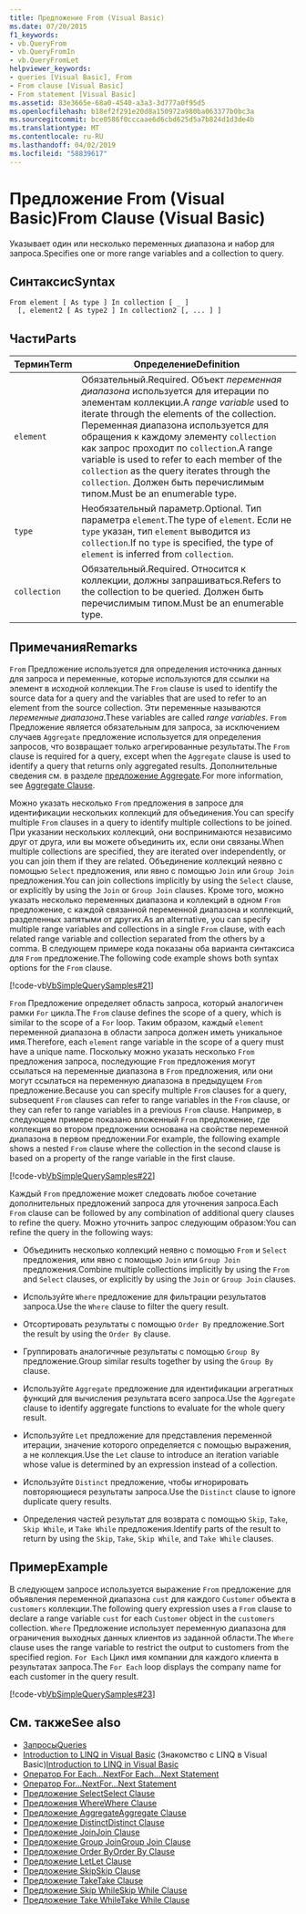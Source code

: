 ```yaml
---
title: Предложение From (Visual Basic)
ms.date: 07/20/2015
f1_keywords:
- vb.QueryFrom
- vb.QueryFromIn
- vb.QueryFromLet
helpviewer_keywords:
- queries [Visual Basic], From
- From clause [Visual Basic]
- From statement [Visual Basic]
ms.assetid: 83e3665e-68a0-4540-a3a3-3d777a0f95d5
ms.openlocfilehash: b18ef2f291e20d8a150972a980ba063377b0bc3a
ms.sourcegitcommit: bce0586f0cccaae6d6cbd625d5a7b824d1d3de4b
ms.translationtype: MT
ms.contentlocale: ru-RU
ms.lasthandoff: 04/02/2019
ms.locfileid: "58839617"
---
```

# <a name="from-clause-visual-basic"></a><span data-ttu-id="d85f2-102">Предложение From (Visual Basic)</span><span class="sxs-lookup"><span data-stu-id="d85f2-102">From Clause (Visual Basic)</span></span>
<span data-ttu-id="d85f2-103">Указывает один или несколько переменных диапазона и набор для запроса.</span><span class="sxs-lookup"><span data-stu-id="d85f2-103">Specifies one or more range variables and a collection to query.</span></span>  
  
## <a name="syntax"></a><span data-ttu-id="d85f2-104">Синтаксис</span><span class="sxs-lookup"><span data-stu-id="d85f2-104">Syntax</span></span>  
  
```  
From element [ As type ] In collection [ _ ]  
  [, element2 [ As type2 ] In collection2 [, ... ] ]  
```  
  
## <a name="parts"></a><span data-ttu-id="d85f2-105">Части</span><span class="sxs-lookup"><span data-stu-id="d85f2-105">Parts</span></span>  
  
|<span data-ttu-id="d85f2-106">Термин</span><span class="sxs-lookup"><span data-stu-id="d85f2-106">Term</span></span>|<span data-ttu-id="d85f2-107">Определение</span><span class="sxs-lookup"><span data-stu-id="d85f2-107">Definition</span></span>|  
|---|---|  
|`element`|<span data-ttu-id="d85f2-108">Обязательный.</span><span class="sxs-lookup"><span data-stu-id="d85f2-108">Required.</span></span> <span data-ttu-id="d85f2-109">Объект *переменная диапазона* используется для итерации по элементам коллекции.</span><span class="sxs-lookup"><span data-stu-id="d85f2-109">A *range variable* used to iterate through the elements of the collection.</span></span> <span data-ttu-id="d85f2-110">Переменная диапазона используется для обращения к каждому элементу `collection` как запрос проходит по `collection`.</span><span class="sxs-lookup"><span data-stu-id="d85f2-110">A range variable is used to refer to each member of the `collection` as the query iterates through the `collection`.</span></span> <span data-ttu-id="d85f2-111">Должен быть перечислимым типом.</span><span class="sxs-lookup"><span data-stu-id="d85f2-111">Must be an enumerable type.</span></span>|  
|`type`|<span data-ttu-id="d85f2-112">Необязательный параметр.</span><span class="sxs-lookup"><span data-stu-id="d85f2-112">Optional.</span></span> <span data-ttu-id="d85f2-113">Тип параметра `element`.</span><span class="sxs-lookup"><span data-stu-id="d85f2-113">The type of `element`.</span></span> <span data-ttu-id="d85f2-114">Если не `type` указан, тип `element` выводится из `collection`.</span><span class="sxs-lookup"><span data-stu-id="d85f2-114">If no `type` is specified, the type of `element` is inferred from `collection`.</span></span>|  
|`collection`|<span data-ttu-id="d85f2-115">Обязательный.</span><span class="sxs-lookup"><span data-stu-id="d85f2-115">Required.</span></span> <span data-ttu-id="d85f2-116">Относится к коллекции, должны запрашиваться.</span><span class="sxs-lookup"><span data-stu-id="d85f2-116">Refers to the collection to be queried.</span></span> <span data-ttu-id="d85f2-117">Должен быть перечислимым типом.</span><span class="sxs-lookup"><span data-stu-id="d85f2-117">Must be an enumerable type.</span></span>|  
  
## <a name="remarks"></a><span data-ttu-id="d85f2-118">Примечания</span><span class="sxs-lookup"><span data-stu-id="d85f2-118">Remarks</span></span>  
 <span data-ttu-id="d85f2-119">`From` Предложение используется для определения источника данных для запроса и переменные, которые используются для ссылки на элемент в исходной коллекции.</span><span class="sxs-lookup"><span data-stu-id="d85f2-119">The `From` clause is used to identify the source data for a query and the variables that are used to refer to an element from the source collection.</span></span> <span data-ttu-id="d85f2-120">Эти переменные называются *переменные диапазона*.</span><span class="sxs-lookup"><span data-stu-id="d85f2-120">These variables are called *range variables*.</span></span> <span data-ttu-id="d85f2-121">`From` Предложение является обязательным для запроса, за исключением случаев `Aggregate` предложение используется для определения запросов, что возвращает только агрегированные результаты.</span><span class="sxs-lookup"><span data-stu-id="d85f2-121">The `From` clause is required for a query, except when the `Aggregate` clause is used to identify a query that returns only aggregated results.</span></span> <span data-ttu-id="d85f2-122">Дополнительные сведения см. в разделе [предложение Aggregate](../../../visual-basic/language-reference/queries/aggregate-clause.md).</span><span class="sxs-lookup"><span data-stu-id="d85f2-122">For more information, see [Aggregate Clause](../../../visual-basic/language-reference/queries/aggregate-clause.md).</span></span>  
  
 <span data-ttu-id="d85f2-123">Можно указать несколько `From` предложения в запросе для идентификации нескольких коллекций для объединения.</span><span class="sxs-lookup"><span data-stu-id="d85f2-123">You can specify multiple `From` clauses in a query to identify multiple collections to be joined.</span></span> <span data-ttu-id="d85f2-124">При указании нескольких коллекций, они воспринимаются независимо друг от друга, или вы можете объединить их, если они связаны.</span><span class="sxs-lookup"><span data-stu-id="d85f2-124">When multiple collections are specified, they are iterated over independently, or you can join them if they are related.</span></span> <span data-ttu-id="d85f2-125">Объединение коллекций неявно с помощью `Select` предложения, или явно с помощью `Join` или `Group Join` предложения.</span><span class="sxs-lookup"><span data-stu-id="d85f2-125">You can join collections implicitly by using the `Select` clause, or explicitly by using the `Join` or `Group Join` clauses.</span></span> <span data-ttu-id="d85f2-126">Кроме того, можно указать несколько переменных диапазона и коллекций в одном `From` предложение, с каждой связанной переменной диапазона и коллекций, разделенных запятыми от других.</span><span class="sxs-lookup"><span data-stu-id="d85f2-126">As an alternative, you can specify multiple range variables and collections in a single `From` clause, with each related range variable and collection separated from the others by a comma.</span></span> <span data-ttu-id="d85f2-127">В следующем примере кода показаны оба варианта синтаксиса для `From` предложение.</span><span class="sxs-lookup"><span data-stu-id="d85f2-127">The following code example shows both syntax options for the `From` clause.</span></span>  
  
 [!code-vb[VbSimpleQuerySamples#21](~/samples/snippets/visualbasic/VS_Snippets_VBCSharp/VbSimpleQuerySamples/VB/QuerySamples1.vb#21)]  
  
 <span data-ttu-id="d85f2-128">`From` Предложение определяет область запроса, который аналогичен рамки `For` цикла.</span><span class="sxs-lookup"><span data-stu-id="d85f2-128">The `From` clause defines the scope of a query, which is similar to the scope of a `For` loop.</span></span> <span data-ttu-id="d85f2-129">Таким образом, каждый `element` переменной диапазона в области запроса должен иметь уникальное имя.</span><span class="sxs-lookup"><span data-stu-id="d85f2-129">Therefore, each `element` range variable in the scope of a query must have a unique name.</span></span> <span data-ttu-id="d85f2-130">Поскольку можно указать несколько `From` предложения запроса, последующие `From` предложения могут ссылаться на переменные диапазона в `From` предложения, или они могут ссылаться на переменную диапазона в предыдущем `From` предложение.</span><span class="sxs-lookup"><span data-stu-id="d85f2-130">Because you can specify multiple `From` clauses for a query, subsequent `From` clauses can refer to range variables in the `From` clause, or they can refer to range variables in a previous `From` clause.</span></span> <span data-ttu-id="d85f2-131">Например, в следующем примере показано вложенный `From` предложение, где коллекция во втором предложении основана на свойстве переменной диапазона в первом предложении.</span><span class="sxs-lookup"><span data-stu-id="d85f2-131">For example, the following example shows a nested `From` clause where the collection in the second clause is based on a property of the range variable in the first clause.</span></span>  
  
 [!code-vb[VbSimpleQuerySamples#22](~/samples/snippets/visualbasic/VS_Snippets_VBCSharp/VbSimpleQuerySamples/VB/QuerySamples1.vb#22)]  
  
 <span data-ttu-id="d85f2-132">Каждый `From` предложение может следовать любое сочетание дополнительных предложений запроса для уточнения запроса.</span><span class="sxs-lookup"><span data-stu-id="d85f2-132">Each `From` clause can be followed by any combination of additional query clauses to refine the query.</span></span> <span data-ttu-id="d85f2-133">Можно уточнить запрос следующим образом:</span><span class="sxs-lookup"><span data-stu-id="d85f2-133">You can refine the query in the following ways:</span></span>  
  
-   <span data-ttu-id="d85f2-134">Объединить несколько коллекций неявно с помощью `From` и `Select` предложения, или явно с помощью `Join` или `Group Join` предложения.</span><span class="sxs-lookup"><span data-stu-id="d85f2-134">Combine multiple collections implicitly by using the `From` and `Select` clauses, or explicitly by using the `Join` or `Group Join` clauses.</span></span>  
  
-   <span data-ttu-id="d85f2-135">Используйте `Where` предложение для фильтрации результатов запроса.</span><span class="sxs-lookup"><span data-stu-id="d85f2-135">Use the `Where` clause to filter the query result.</span></span>  
  
-   <span data-ttu-id="d85f2-136">Отсортировать результаты с помощью `Order By` предложение.</span><span class="sxs-lookup"><span data-stu-id="d85f2-136">Sort the result by using the `Order By` clause.</span></span>  
  
-   <span data-ttu-id="d85f2-137">Группировать аналогичные результаты с помощью `Group By` предложение.</span><span class="sxs-lookup"><span data-stu-id="d85f2-137">Group similar results together by using the `Group By` clause.</span></span>  
  
-   <span data-ttu-id="d85f2-138">Используйте `Aggregate` предложение для идентификации агрегатных функций для вычисления результата всего запроса.</span><span class="sxs-lookup"><span data-stu-id="d85f2-138">Use the `Aggregate` clause to identify aggregate functions to evaluate for the whole query result.</span></span>  
  
-   <span data-ttu-id="d85f2-139">Используйте `Let` предложение для представления переменной итерации, значение которого определяется с помощью выражения, а не коллекция.</span><span class="sxs-lookup"><span data-stu-id="d85f2-139">Use the `Let` clause to introduce an iteration variable whose value is determined by an expression instead of a collection.</span></span>  
  
-   <span data-ttu-id="d85f2-140">Используйте `Distinct` предложение, чтобы игнорировать повторяющиеся результаты запроса.</span><span class="sxs-lookup"><span data-stu-id="d85f2-140">Use the `Distinct` clause to ignore duplicate query results.</span></span>  
  
-   <span data-ttu-id="d85f2-141">Определения частей результат для возврата с помощью `Skip`, `Take`, `Skip While`, и `Take While` предложения.</span><span class="sxs-lookup"><span data-stu-id="d85f2-141">Identify parts of the result to return by using the `Skip`, `Take`, `Skip While`, and `Take While` clauses.</span></span>  
  
## <a name="example"></a><span data-ttu-id="d85f2-142">Пример</span><span class="sxs-lookup"><span data-stu-id="d85f2-142">Example</span></span>  
 <span data-ttu-id="d85f2-143">В следующем запросе используется выражение `From` предложение для объявления переменной диапазона `cust` для каждого `Customer` объекта в `customers` коллекции.</span><span class="sxs-lookup"><span data-stu-id="d85f2-143">The following query expression uses a `From` clause to declare a range variable `cust` for each `Customer` object in the `customers` collection.</span></span> <span data-ttu-id="d85f2-144">`Where` Предложение использует переменную диапазона для ограничения выходных данных клиентов из заданной области.</span><span class="sxs-lookup"><span data-stu-id="d85f2-144">The `Where` clause uses the range variable to restrict the output to customers from the specified region.</span></span> <span data-ttu-id="d85f2-145">`For Each` Цикл имя компании для каждого клиента в результатах запроса.</span><span class="sxs-lookup"><span data-stu-id="d85f2-145">The `For Each` loop displays the company name for each customer in the query result.</span></span>  
  
 [!code-vb[VbSimpleQuerySamples#23](~/samples/snippets/visualbasic/VS_Snippets_VBCSharp/VbSimpleQuerySamples/VB/QuerySamples1.vb#23)]  
  
## <a name="see-also"></a><span data-ttu-id="d85f2-146">См. также</span><span class="sxs-lookup"><span data-stu-id="d85f2-146">See also</span></span>

- [<span data-ttu-id="d85f2-147">Запросы</span><span class="sxs-lookup"><span data-stu-id="d85f2-147">Queries</span></span>](../../../visual-basic/language-reference/queries/index.md)
- <span data-ttu-id="d85f2-148">[Introduction to LINQ in Visual Basic](../../../visual-basic/programming-guide/language-features/linq/introduction-to-linq.md) (Знакомство с LINQ в Visual Basic)</span><span class="sxs-lookup"><span data-stu-id="d85f2-148">[Introduction to LINQ in Visual Basic](../../../visual-basic/programming-guide/language-features/linq/introduction-to-linq.md)</span></span>
- [<span data-ttu-id="d85f2-149">Оператор For Each...Next</span><span class="sxs-lookup"><span data-stu-id="d85f2-149">For Each...Next Statement</span></span>](../../../visual-basic/language-reference/statements/for-each-next-statement.md)
- [<span data-ttu-id="d85f2-150">Оператор For...Next</span><span class="sxs-lookup"><span data-stu-id="d85f2-150">For...Next Statement</span></span>](../../../visual-basic/language-reference/statements/for-next-statement.md)
- [<span data-ttu-id="d85f2-151">Предложение Select</span><span class="sxs-lookup"><span data-stu-id="d85f2-151">Select Clause</span></span>](../../../visual-basic/language-reference/queries/select-clause.md)
- [<span data-ttu-id="d85f2-152">Предложения Where</span><span class="sxs-lookup"><span data-stu-id="d85f2-152">Where Clause</span></span>](../../../visual-basic/language-reference/queries/where-clause.md)
- [<span data-ttu-id="d85f2-153">Предложение Aggregate</span><span class="sxs-lookup"><span data-stu-id="d85f2-153">Aggregate Clause</span></span>](../../../visual-basic/language-reference/queries/aggregate-clause.md)
- [<span data-ttu-id="d85f2-154">Предложение Distinct</span><span class="sxs-lookup"><span data-stu-id="d85f2-154">Distinct Clause</span></span>](../../../visual-basic/language-reference/queries/distinct-clause.md)
- [<span data-ttu-id="d85f2-155">Предложение Join</span><span class="sxs-lookup"><span data-stu-id="d85f2-155">Join Clause</span></span>](../../../visual-basic/language-reference/queries/join-clause.md)
- [<span data-ttu-id="d85f2-156">Предложение Group Join</span><span class="sxs-lookup"><span data-stu-id="d85f2-156">Group Join Clause</span></span>](../../../visual-basic/language-reference/queries/group-join-clause.md)
- [<span data-ttu-id="d85f2-157">Предложение Order By</span><span class="sxs-lookup"><span data-stu-id="d85f2-157">Order By Clause</span></span>](../../../visual-basic/language-reference/queries/order-by-clause.md)
- [<span data-ttu-id="d85f2-158">Предложение Let</span><span class="sxs-lookup"><span data-stu-id="d85f2-158">Let Clause</span></span>](../../../visual-basic/language-reference/queries/let-clause.md)
- [<span data-ttu-id="d85f2-159">Предложение Skip</span><span class="sxs-lookup"><span data-stu-id="d85f2-159">Skip Clause</span></span>](../../../visual-basic/language-reference/queries/skip-clause.md)
- [<span data-ttu-id="d85f2-160">Предложение Take</span><span class="sxs-lookup"><span data-stu-id="d85f2-160">Take Clause</span></span>](../../../visual-basic/language-reference/queries/take-clause.md)
- [<span data-ttu-id="d85f2-161">Предложение Skip While</span><span class="sxs-lookup"><span data-stu-id="d85f2-161">Skip While Clause</span></span>](../../../visual-basic/language-reference/queries/skip-while-clause.md)
- [<span data-ttu-id="d85f2-162">Предложение Take While</span><span class="sxs-lookup"><span data-stu-id="d85f2-162">Take While Clause</span></span>](../../../visual-basic/language-reference/queries/take-while-clause.md)
